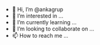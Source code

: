- 👋 Hi, I’m @ankagrup
- 👀 I’m interested in ...
- 🌱 I’m currently learning ...
- 💞️ I’m looking to collaborate on ...
- 📫 How to reach me ...

<!---
ankagrup/ankagrup is a ✨ special ✨ repository because its `README.md` (this file) appears on your GitHub profile.
You can click the Preview link to take a look at your changes.
--->
